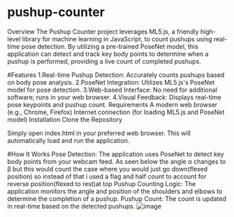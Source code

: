 # pushup-counter
Overview
The Pushup Counter project leverages ML5.js, a friendly high-level library for machine learning in JavaScript, to count pushups using real-time pose detection. By utilizing a pre-trained PoseNet model, this application can detect and track key body points to determine when a pushup is performed, providing a live count of completed pushups.

#Features
1.Real-time Pushup Detection: Accurately counts pushups based on body pose analysis.
2.PoseNet Integration: Utilizes ML5.js's PoseNet model for pose detection.
3.Web-based Interface: No need for additional software; runs in your web browser.
4.Visual Feedback: Displays real-time pose keypoints and pushup count.
Requirements
A modern web browser (e.g., Chrome, Firefox)
Internet connection (for loading ML5.js and PoseNet model)
Installation
Clone the Repository


Simply open index.html in your preferred web browser. This will automatically load and run the application.

#How It Works
Pose Detection: The application uses PoseNet to detect key body points from your webcam feed.
As seen below the angle α changes to  β but this would count the case where you would just go down(flexed position) so instead of that i used a flag and half count to account for reverse position(flexed to rest)at top
Pushup Counting Logic: The application monitors the angle and position of the shoulders and elbows to determine the completion of a pushup.
Pushup Count: The count is updated in real-time based on the detected pushups.
![image](https://github.com/user-attachments/assets/27e79f96-8f50-4656-90e1-e8f99769f30a)
